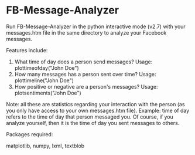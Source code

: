 # FB-Message-Analyzer

Run FB-Message-Analyzer in the python interactive mode (v2.7) with your messages.htm file in the same directory to analyze your Facebook messages.

Features include:

1. What time of day does a person send messages? Usage: plottimeofday("John Doe")
2. How many messages has a person sent over time? Usage: plottimeline("John Doe")
3. How positive or negative are a person's messages? Usage: plotsentiments("John Doe")

Note: all these are statistics regarding your interaction with the person (as you only have access to your own messages.htm file). Example: time of day refers to the time of day that person messaged you. Of course, if you analyze yourself, then it is the time of day you sent messages to others.

Packages required:

matplotlib, numpy, lxml, textblob
